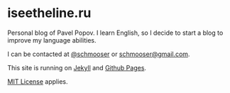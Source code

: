 iseetheline.ru
==============

Personal blog of Pavel Popov. I learn English, so I decide to start a blog to improve my language abilities.

I can be contacted at [@schmooser](http://twitter.com/schmooser) or schmooser@gmail.com.

This site is running on [Jekyll](http://jekyllrb.org) and [Github Pages](http://pages.github.com).

[MIT License](http://en.wikipedia.org/wiki/MIT_License) applies.
